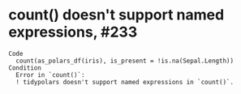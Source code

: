 # count() doesn't support named expressions, #233

    Code
      count(as_polars_df(iris), is_present = !is.na(Sepal.Length))
    Condition
      Error in `count()`:
      ! tidypolars doesn't support named expressions in `count()`.

